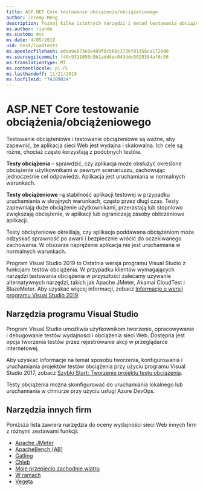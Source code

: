 ```yaml
---
title: ASP.NET Core testowanie obciążenia/obciążeniowego
author: Jeremy-Meng
description: Poznaj kilka istotnych narzędzi i metod testowania obciążeniowego i testowania obciążeniowego ASP.NET Core aplikacji.
ms.author: riande
ms.custom: mvc
ms.date: 4/05/2019
uid: test/loadtests
ms.openlocfilehash: edaa9e873e8e489f0c560c1736f81358ca1720d0
ms.sourcegitcommit: f40c9311058c9b1add4ec043ddc5629384af6c56
ms.translationtype: MT
ms.contentlocale: pl-PL
ms.lasthandoff: 11/21/2019
ms.locfileid: "74289024"
---
```

# <a name="aspnet-core-loadstress-testing"></a>ASP.NET Core testowanie obciążenia/obciążeniowego

Testowanie obciążeniowe i testowanie obciążeniowe są ważne, aby zapewnić, że aplikacja sieci Web jest wydajna i skalowalna. Ich cele są różne, chociaż często korzystają z podobnych testów.

**Testy obciążenia** &ndash; sprawdzić, czy aplikacja może obsłużyć określone obciążenie użytkownikami w pewnym scenariuszu, zachowując jednocześnie cel odpowiedzi. Aplikacja jest uruchamiana w normalnych warunkach.

**Testy obciążeniowe** &ndash;ą stabilność aplikacji testowej w przypadku uruchamiania w skrajnych warunkach, często przez długi czas. Testy zapewniają duże obciążenie użytkownikami, przerastają lub stopniowo zwiększają obciążenie, w aplikacji lub ograniczają zasoby obliczeniowe aplikacji.

Testy obciążeniowe określają, czy aplikacja poddawana obciążeniom może odzyskać sprawność po awarii i bezpiecznie wrócić do oczekiwanego zachowania. W obszarze naprężenie aplikacja nie jest uruchamiana w normalnych warunkach.

Program Visual Studio 2019 to Ostatnia wersja programu Visual Studio z funkcjami testów obciążenia. W przypadku klientów wymagających narzędzi testowania obciążenia w przyszłości zalecamy używanie alternatywnych narzędzi, takich jak Apache JMeter, Akamai CloudTest i BlazeMeter. Aby uzyskać więcej informacji, zobacz [Informacje o wersji programu Visual Studio 2019](/visualstudio/releases/2019/release-notes-v16.0#test-tools).

## <a name="visual-studio-tools"></a>Narzędzia programu Visual Studio

Program Visual Studio umożliwia użytkownikom tworzenie, opracowywanie i debugowanie testów wydajności i obciążenia sieci Web. Dostępna jest opcja tworzenia testów przez rejestrowanie akcji w przeglądarce internetowej.

Aby uzyskać informacje na temat sposobu tworzenia, konfigurowania i uruchamiania projektów testów obciążenia przy użyciu programu Visual Studio 2017, zobacz [Szybki Start: Tworzenie projektu testu obciążenia](/visualstudio/test/quickstart-create-a-load-test-project?view=vs-2017).

Testy obciążenia można skonfigurować do uruchamiania lokalnego lub uruchamiania w chmurze przy użyciu usługi Azure DevOps.

## <a name="third-party-tools"></a>Narzędzia innych firm

Poniższa lista zawiera narzędzia do oceny wydajności sieci Web innych firm z różnymi zestawami funkcji:

* [Apache JMeter](https://jmeter.apache.org/)
* [ApacheBench (AB)](https://httpd.apache.org/docs/2.4/programs/ab.html)
* [Gatling](https://gatling.io/)
* [Chleb](https://locust.io/)
* [Moje przepięcio zachodnie wiatru](https://websurge.west-wind.com/)
* [W ramach](https://github.com/hallatore/Netling)
* [Vegeta](https://github.com/tsenart/vegeta)
